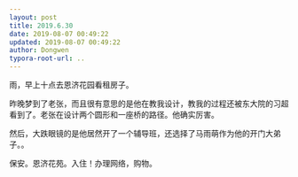 ```yaml
---
layout: post
title: 2019.6.30
date: 2019-08-07 00:49:22
updated: 2019-08-07 00:49:22
author: Dongwen
typora-root-url: ..
---
```




雨，早上十点去恩济花园看租房子。

昨晚梦到了老张，而且很有意思的是他在教我设计，教我的过程还被东大院的习超看到了。老张在设计两个圆形和一座桥的路径。他确实厉害。

然后，大跌眼镜的是他居然开了一个辅导班，还选择了马雨萌作为他的开门大弟子。。

保安。恩济花苑。入住！办理网络，购物。

